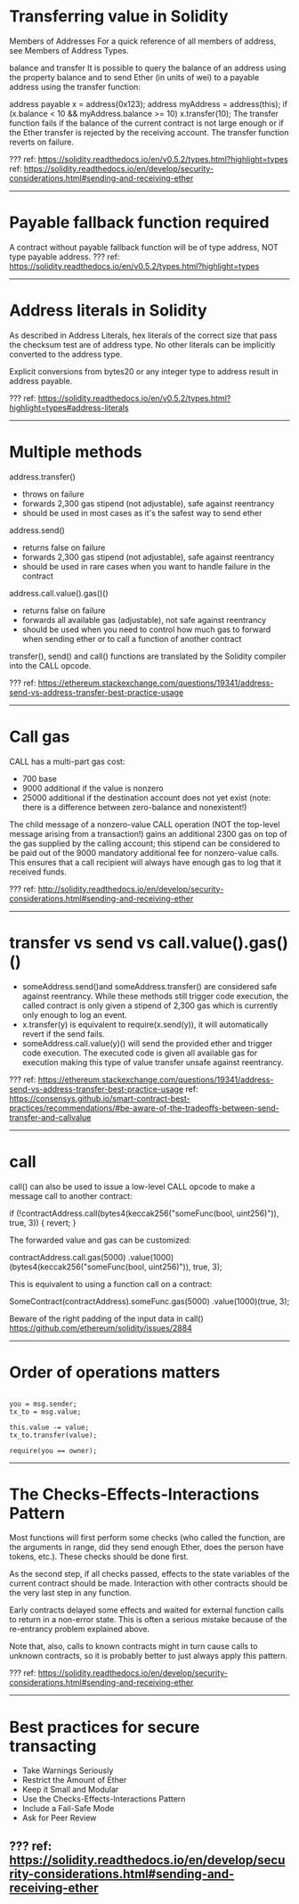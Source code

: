 # Transferring value in Solidity

Members of Addresses
For a quick reference of all members of address, see Members of Address Types.

balance and transfer
It is possible to query the balance of an address using the property balance and to send Ether (in units of wei) to a payable address using the transfer function:

address payable x = address(0x123);
address myAddress = address(this);
if (x.balance < 10 && myAddress.balance >= 10) x.transfer(10);
The transfer function fails if the balance of the current contract is not large enough or if the Ether transfer is rejected by the receiving account. The transfer function reverts on failure.

???
ref: https://solidity.readthedocs.io/en/v0.5.2/types.html?highlight=types
ref: https://solidity.readthedocs.io/en/develop/security-considerations.html#sending-and-receiving-ether

---
# Payable fallback function required

A contract without payable fallback function will be of type address, NOT type payable address.
???
ref: https://solidity.readthedocs.io/en/v0.5.2/types.html?highlight=types

---
# Address literals in Solidity 

As described in Address Literals, hex literals of the correct size that pass the checksum test are of address type. No other literals can be implicitly converted to the address type.

Explicit conversions from bytes20 or any integer type to address result in address payable.

???
ref: https://solidity.readthedocs.io/en/v0.5.2/types.html?highlight=types#address-literals

---
# Multiple methods

address.transfer()
* throws on failure
* forwards 2,300 gas stipend (not adjustable), safe against reentrancy
* should be used in most cases as it's the safest way to send ether

address.send()
* returns false on failure
* forwards 2,300 gas stipend (not adjustable), safe against reentrancy
* should be used in rare cases when you want to handle failure in the contract

address.call.value().gas()()
* returns false on failure
* forwards all available gas (adjustable), not safe against reentrancy
* should be used when you need to control how much gas to forward when sending ether or to call a function of another contract

transfer(), send() and call() functions are translated by the Solidity compiler into the CALL opcode.

???
ref: https://ethereum.stackexchange.com/questions/19341/address-send-vs-address-transfer-best-practice-usage

---
# Call gas

CALL has a multi-part gas cost:

* 700 base
* 9000 additional if the value is nonzero
* 25000 additional if the destination account does not yet exist (note: there is a difference between zero-balance and nonexistent!)

The child message of a nonzero-value CALL operation (NOT the top-level message arising from a transaction!) gains an additional 2300 gas on top of the gas supplied by the calling account; this stipend can be considered to be paid out of the 9000 mandatory additional fee for nonzero-value calls. This ensures that a call recipient will always have enough gas to log that it received funds.

???
ref: http://solidity.readthedocs.io/en/develop/security-considerations.html#sending-and-receiving-ether

---
# transfer vs send vs call.value().gas()()

* someAddress.send()and someAddress.transfer() are considered safe against reentrancy. While these methods still trigger code execution, the called contract is only given a stipend of 2,300 gas which is currently only enough to log an event.
* x.transfer(y) is equivalent to require(x.send(y)), it will automatically revert if the send fails.
* someAddress.call.value(y)() will send the provided ether and trigger code execution. The executed code is given all available gas for execution making this type of value transfer unsafe against reentrancy.

???
ref: https://ethereum.stackexchange.com/questions/19341/address-send-vs-address-transfer-best-practice-usage
ref: https://consensys.github.io/smart-contract-best-practices/recommendations/#be-aware-of-the-tradeoffs-between-send-transfer-and-callvalue

---
# call

call() can also be used to issue a low-level CALL opcode to make a message call to another contract:

if (!contractAddress.call(bytes4(keccak256("someFunc(bool, uint256)")), true, 3)) {
    revert;
}

The forwarded value and gas can be customized:

contractAddress.call.gas(5000)
    .value(1000)(bytes4(keccak256("someFunc(bool, uint256)")), true, 3);

This is equivalent to using a function call on a contract:

SomeContract(contractAddress).someFunc.gas(5000)
    .value(1000)(true, 3);

Beware of the right padding of the input data in call() https://github.com/ethereum/solidity/issues/2884

---
# Order of operations matters

```solidity

you = msg.sender;
tx_to = msg.value;

this.value -= value;
tx_to.transfer(value);

require(you == owner);

```

---
# The Checks-Effects-Interactions Pattern

Most functions will first perform some checks (who called the function, are the arguments in range, did they send enough Ether, does the person have tokens, etc.). These checks should be done first.

As the second step, if all checks passed, effects to the state variables of the current contract should be made. Interaction with other contracts should be the very last step in any function.

Early contracts delayed some effects and waited for external function calls to return in a non-error state. This is often a serious mistake because of the re-entrancy problem explained above.

Note that, also, calls to known contracts might in turn cause calls to unknown contracts, so it is probably better to just always apply this pattern.

???
ref: https://solidity.readthedocs.io/en/develop/security-considerations.html#sending-and-receiving-ether

---
# Best practices for secure transacting

* Take Warnings Seriously
* Restrict the Amount of Ether
* Keep it Small and Modular
* Use the Checks-Effects-Interactions Pattern
* Include a Fail-Safe Mode
* Ask for Peer Review

???
ref: https://solidity.readthedocs.io/en/develop/security-considerations.html#sending-and-receiving-ether
---
